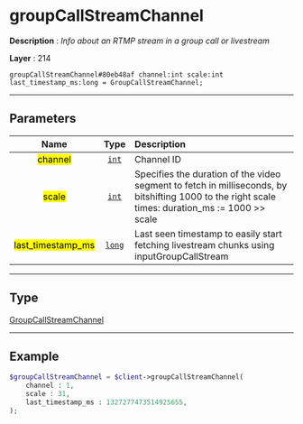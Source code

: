 # groupCallStreamChannel

**Description** : *Info about an RTMP stream in a group call or livestream*

**Layer** : 214

```tl
groupCallStreamChannel#80eb48af channel:int scale:int last_timestamp_ms:long = GroupCallStreamChannel;
```

---

## Parameters

| Name | Type | Description |
| :---: | :---: | :--- |
| <mark>channel</mark> | [`int`](type/int) | Channel ID |
| <mark>scale</mark> | [`int`](type/int) | Specifies the duration of the video segment to fetch in milliseconds, by bitshifting 1000 to the right scale times: duration_ms := 1000 >> scale |
| <mark>last_timestamp_ms</mark> | [`long`](type/long) | Last seen timestamp to easily start fetching livestream chunks using inputGroupCallStream |

---

## Type

[GroupCallStreamChannel](type/GroupCallStreamChannel)

---

## Example

```php
$groupCallStreamChannel = $client->groupCallStreamChannel(
	channel : 1,
	scale : 31,
	last_timestamp_ms : 1327277473514925655,
);
```